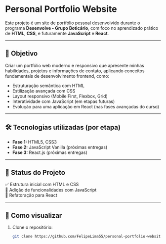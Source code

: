 # Personal Portfolio Website

Este projeto é um site de portfólio pessoal desenvolvido durante o programa **Desenvolve - Grupo Boticário**, com foco no aprendizado prático de **HTML**, **CSS**, e futuramente **JavaScript** e **React**.

---

## 📌 Objetivo

Criar um portfólio web moderno e responsivo que apresente minhas habilidades, projetos e informações de contato, aplicando conceitos fundamentais de desenvolvimento frontend, como:

- Estruturação semântica com HTML
- Estilização avançada com CSS
- Layout responsivo (Mobile First, Flexbox, Grid)
- Interatividade com JavaScript (em etapas futuras)
- Evolução para uma aplicação em React (nas fases avançadas do curso)

---

## 🛠️ Tecnologias utilizadas (por etapa)

- **Fase 1:** HTML5, CSS3
- **Fase 2:** JavaScript Vanilla (próximas entregas)
- **Fase 3:** React.js (próximas entregas)

---

## 📅 Status do Projeto

✅ Estrutura inicial com HTML e CSS  
🔲 Adição de funcionalidades com JavaScript  
🔲 Refatoração para React  

---

## 🚀 Como visualizar

1. Clone o repositório:
   ```bash
   git clone https://github.com/FelipeLima55/personal-portfolio-website.git
